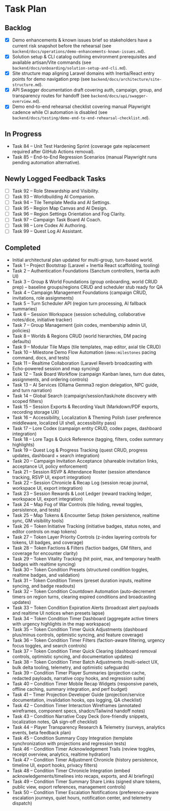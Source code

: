 # Task Plan

## Backlog
- [x] Demo enhancements & known issues brief so stakeholders have a current risk snapshot before the rehearsal (see `backend/docs/operations/demo-enhancements-known-issues.md`).
- [x] Solution setup & CLI catalog outlining environment prerequisites and available artisan/Vite commands (see `backend/docs/onboarding/solution-setup-and-cli.md`).
- [x] Site structure map aligning Laravel domains with Inertia/React entry points for demo navigation prep (see `backend/docs/architecture/site-structure.md`).
- [x] API Swagger documentation draft covering auth, campaign, group, and transparency routes for handoff (see `backend/docs/api/swagger-overview.md`).
- [x] Demo end-to-end rehearsal checklist covering manual Playwright cadence while CI automation is disabled (see `backend/docs/testing/demo-end-to-end-rehearsal-checklist.md`).
## In Progress
- Task 84 – Unit Test Hardening Sprint (coverage gate replacement required after GitHub Actions removal).
- Task 85 – End-to-End Regression Scenarios (manual Playwright runs pending automation alternative).

## Newly Logged Feedback Tasks
- [ ] Task 92 – Role Stewardship and Visibility.
- [ ] Task 93 – Worldbuilding AI Companion.
- [ ] Task 94 – Tile Template Media and AI Settings.
- [ ] Task 95 – Region Map Canvas and AI Design.
- [ ] Task 96 – Region Settings Orientation and Fog Clarity.
- [ ] Task 97 – Campaign Task Board AI Coach.
- [ ] Task 98 – Lore Codex AI Authoring.
- [ ] Task 99 – Quest Log AI Assistant.
## Completed
- Initial architectural plan updated for multi-group, turn-based world.
- Task 1 – Project Bootstrap (Laravel + Inertia React scaffolding, tooling)
- Task 2 – Authentication Foundations (Sanctum controllers, Inertia auth UI)
- Task 3 – Group & World Foundations (group onboarding, world CRUD prep) – baseline groups/regions CRUD and scheduler stub ready for QA
- Task 4 – Campaign Management Foundations (campaign CRUD, invitations, role assignments)
- Task 5 – Turn Scheduler API (region turn processing, AI fallback summaries)
- Task 6 – Session Workspace (session scheduling, collaborative notes/dice, initiative tracker)
- Task 7 – Group Management (join codes, membership admin UI, policies)
- Task 8 – Worlds & Regions CRUD (world hierarchies, DM pacing defaults)
- Task 9 – Modular Tile Maps (tile templates, map editor, axial tile CRUD)
- Task 10 – Milestone Demo Flow Automation (`demo:milestones` pacing command, docs, and tests)
- Task 11 – Realtime Collaboration (Laravel Reverb broadcasting with Echo-powered session and map syncing)
- Task 12 – Task Board Workflow (campaign Kanban lanes, turn due dates, assignments, and ordering controls)
- Task 13 – AI Services (Ollama Gemma3 region delegation, NPC guide, and turn narration)
- Task 14 – Global Search (campaign/session/task/note discovery with scoped filters)
- Task 15 – Session Exports & Recording Vault (Markdown/PDF exports, recording storage UX)
- Task 16 – Accessibility, Localization & Theming Polish (user preference middleware, localized UI shell, accessibility pass)
- Task 17 – Lore Codex (campaign entity CRUD, codex pages, dashboard integration)
- Task 18 – Lore Tags & Quick Reference (tagging, filters, codex summary highlights)
- Task 19 – Quest Log & Progress Tracking (quest CRUD, progress updates, dashboard + search integration)
- Task 20 – Campaign Invitation Acceptance (shareable invitation links, acceptance UI, policy enforcement)
- Task 21 – Session RSVP & Attendance Roster (session attendance tracking, RSVP UI, export integration)
- Task 22 – Session Chronicle & Recap Log (session recap journal, workspace UI, export integration)
- Task 23 – Session Rewards & Loot Ledger (reward tracking ledger, workspace UI, export integration)
- Task 24 – Map Fog of War Controls (tile hiding, reveal toggles, persistence, and tests)
- Task 25 – Map Tokens & Encounter Setup (token persistence, realtime sync, GM visibility tools)
- Task 26 – Token Initiative Tracking (initiative badges, status notes, and editor controls on map tokens)
- Task 27 – Token Layer Priority Controls (z-index layering controls for tokens, UI badges, and coverage)
- Task 28 – Token Factions & Filters (faction badges, GM filters, and coverage for encounter clarity)
- Task 29 – Token Vitality Tracking (hit point, max, and temporary health badges with realtime syncing)
- Task 30 – Token Condition Presets (structured condition toggles, realtime badges, and validation)
- Task 31 – Token Condition Timers (preset duration inputs, realtime syncing, and badge readouts)
- Task 32 – Token Condition Countdown Automation (auto-decrement timers on region turns, clearing expired conditions and broadcasting updates)
- Task 33 – Token Condition Expiration Alerts (broadcast alert payloads and realtime UI notices when presets lapse)
- Task 34 – Token Condition Timer Dashboard (aggregate active timers with urgency highlights in the map workspace)
- Task 35 – Token Condition Timer Quick Adjustments (dashboard plus/minus controls, optimistic syncing, and feature coverage)
- Task 36 – Token Condition Timer Filters (faction-aware filtering, urgency focus toggles, and search controls)
- Task 37 – Token Condition Timer Quick Clearing (dashboard removal controls, optimistic syncing, and documentation updates)
- Task 38 – Token Condition Timer Batch Adjustments (multi-select UX, bulk delta tooling, telemetry, and optimistic safeguards)
- Task 39 – Condition Timer Player Summaries (projection cache, redacted payloads, narrative copy hooks, and regression suite)
- Task 40 – Condition Timer Mobile Recap Widgets (responsive panels, offline caching, summary integration, and perf budget)
- Task 41 – Timer Projection Developer Guide (projection/service documentation, invalidation hooks, ops logging, QA checklist)
- Task 42 – Condition Timer Interaction Wireframes (annotated wireframes, component specs, shadcn/Tailwind handoff notes)
- Task 43 – Condition Narrative Copy Deck (lore-friendly snippets, localization notes, QA sign-off checklist)
- Task 44 – Player Transparency Research & Telemetry (surveys, analytics events, beta feedback plan)
- Task 45 – Condition Summary Copy Integration (template synchronization with projections and regression tests)
- Task 46 – Condition Timer Acknowledgement Trails (review toggles, receipt overview, analytics, realtime hydration)
- Task 47 – Condition Timer Adjustment Chronicle (history persistence, timeline UI, export hooks, privacy filters)
- Task 48 – Condition Timer Chronicle Integration (embed acknowledgements/timelines into recaps, exports, and AI briefings)
- Task 49 – Condition Timer Summary Share Links (signed share tokens, public view, export references, management controls)
- Task 50 – Condition Timer Escalation Notifications (preference-aware escalation journeys, quiet hours, notification center, and telemetry dispatch)

